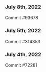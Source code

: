 ### July 8th, 2022

Commit #93678

### July 5th, 2022

Commit #314353


### July 4th, 2022

Commit #72281
